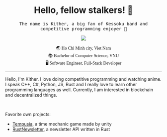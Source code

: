 

<h1 align="center">Hello, fellow stalkers! 🌺</h1>
<p align='center'>
  <samp>
    The name is Kither, a big fan of Kessoku band and competitive programming enjoyer 🚀
  </samp>
</p>
<p align="center">
  <img src="https://i.imgur.com/OF3MjHS.gif">
</p>
<p align='center' style='font-family:Comic Sans MS'>
  🌏 Ho Chi Minh city, Viet Nam <br>
  📚 Bachelor of Computer Science, VNU<br>
  🖥 Software Engineer, Full-Stack Developer<br>
</p>
<hr>
<p>
Hello, I'm Kither. I love doing competitive programming and watching anime. I speak C++, C#, Python, JS, Rust and I really love to learn other programming languages as well. Currently, I am interested in blockchain and decentralized things.
</p>
<br>
<p>
Favorite own projects:
  
- [Tempusia](https://store.steampowered.com/app/2054730/Tempusia/), a time mechanic game made by unity
- [RustNewsletter](https://github.com/Kither12/Rust-Email-Newsletter/), a newsletter API written in Rust
</p>
<!--
**Kither12/Kither12** is a ✨ _special_ ✨ repository because its `README.md` (this file) appears on your GitHub profile.

Here are some ideas to get you started:

- 🔭 I’m currently working on ...
- 🌱 I’m currently learning ...
- 👯 I’m looking to collaborate on ...
- 🤔 I’m looking for help with ...
- 💬 Ask me about ...
- 📫 How to reach me: ...
- 😄 Pronouns: ...
- ⚡ Fun fact: ...
-->
